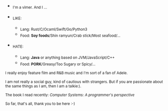 * <sub> I'm a vimer. And I ... </sub>

* <sub> LIKE: </sub>
  * <sub> Lang: Rust/C/Ocaml/Swift/Go/Python3 </sub>
  * <sub> Food: **Soy foods**/Shin ramyun/Crab stick/Most seafood/... </sub>
  
* <sub> HATE: </sub> 
  * <sub> Lang: **Java** or anything based on JVM/JavaScript/C++ </sub>
  * <sub> Food: **PORK**/Greasy/Too Sugary or Spicy/... </sub>
  
  
<sub> I really enjoy feature film and R&B music and I'm sort of a fan of Adele. </sub>

<sub> I am not really a social guy, kind of cautious with strangers. But if you are passionate about the same things as I am, then I am a talkie:). </sub>

<sub> The book I read recently: *Computer Systems: A programmer's perspective* </sub>

<sub> So far, that's all, thank you to be here :-) </sub>
